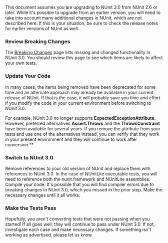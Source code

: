 This document assumes you are upgrading to NUnit 3.0 from NUnit 2.6 or
later. While it's possible to upgrade from an earlier version, you will
need to take into account many additional changes in NUnit, which are not
described here. If this is your situation, be sure to check the release
notes for earlier versions of NUnit as well.

### Review Breaking Changes

The [Breaking Changes](xref:BreakingChanges) page
lists missing and changed functionality in NUnit 3.0. You should review this
page to see which items are likely to affect your own tests.

### Update Your Code

In many cases, the items being removed have been deprecated for some time
and an alternate approach may already be available in your current release
of NUnit. If that is the case, it will probably save you time and effort if
you modify the code in your current environment before switching to NUnit 3.0.

For example, NUnit 3.0 no longer supports **ExpectedExceptionAttribute**.
However, preferred alternatives **Assert.Throws** and the **ThrowsConstraint**
have been available for several years. If you remove the attribute from your
tests and use one of the alternatives instead, you can verify that they work
in your present environment and they will continue to work after conversion.**

### Switch to NUnit 3.0

Remove references to your old version of NUnit and replace them with references
to NUnit 3.0. In the case of NUnitLite executable tests, you will need to reference
both the nunit.framework and NUnitLite assemblies. Compile your code. It's possible 
that you will find compiler errors due to breaking changes in NUnit 3.0, which you 
missed in the prior step. Make the necessary changes until it all works.

### Make the Tests Pass

Hopefully, you aren't converting tests that were not passing when you started!
If all goes well, they will continue to pass under NUnit 3.0. If not, investigate
each case and make necessary changes. If something isn't working as advertised,
please let us know.
